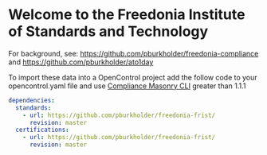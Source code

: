 
# Welcome to the Freedonia Institute of Standards and Technology

For background, see: https://github.com/pburkholder/freedonia-compliance and https://github.com/pburkholder/ato1day

To import these data into a OpenControl project add the follow code to your opencontrol.yaml file and use [Compliance Masonry CLI](https://github.com/opencontrol/compliance-masonry#creating-an-opencontrol-project) greater than 1.1.1

```yaml
dependencies:
  standards:
    - url: https://github.com/pburkholder/freedonia-frist/
      revision: master
  certifications:
    - url: https://github.com/pburkholder/freedonia-frist/
      revision: master
```

